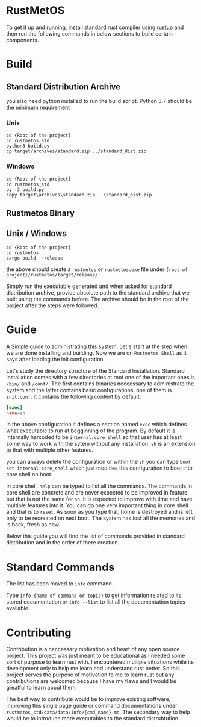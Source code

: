 # RustMetOS

To get it up and running, install standard rust compiler using rustup
and then run the following commands in below sections to build certain
components.

# Build

## Standard Distribution Archive

you also need python installed to run the build script. Python 3.7 should be
the minimum requirement

### Unix

```
cd {Root of the project}
cd rustmetos_std
python3 build.py
cp target/archives/standard.zip ../standard_dist.zip
```

### Windows

```
cd {Root of the project}
cd rustmetos_std
py -3 build.py
copy target\archives\standard.zip ..\standard_dist.zip
```

## Rustmetos Binary

## Unix / Windows

```
cd {Root of the project}
cd rustmetos
cargo build --release
```

the above should create a `rustmetos` or `rustmetos.exe` file under `{root of project}/rustmetos/target/release/`

Simply run the executable generated and when asked for standard distribution archive,
provide absolute path to the standard archive that we built using the commands before.
The archive should be in the root of the project after the steps were followed.

# Guide

A Simple guide to administrating this system. Let's start
at the step when we are done installing and building. Now
we are on `Rustmetos Shell` as it says after loading the
init configuration.

Let's study the directory structure of the Standard 
Installation. Standard installation comes
with a few directories at root one of the important ones
is `/bin/` and `/conf/`. The first contains binaries
neccessary to administrate the system and the latter
contains basic configurations. one of them is `init.conf`.
It contains the following content by default:

```ini
[exec]
name=sh
```

in the above configuration it defines a section named `exec`
which defines what executable to run at begginning of the 
program. By default it is internally harcoded to be 
`internal:core_shell` so that user has at least some
way to work with the sytem without any installation. `sh`
is an extension to that with multiple other features.

you can always delete the configuration or within the `sh`
you can type `boot set internal:core_shell` which just 
modifies this configuration to boot into core shell on boot.

In core shell, `help` can be typed to list all the commands.
The commands in core shell are concrete and are never
expected to be improved in feature but that is not the same
for `sh`. It is expected to improve with time and have
multiple features into it. You can do one very important
thing in core shell and that is to `reset`. As soon as you
type that, home is destroyed and is left only to be
recreated on next boot. The system has lost all the memories
and is back, fresh as new.

Below this guide you will find the list of commands provided
in standard distribution and in the order of there creation.

# Standard Commands

The list has been moved to `info` command.

Type `info {name of command or topic}` to get information related to 
its stored documentation or `info --list` to list all the
documentation topics available.

# Contributing

Contribution is a neccessary motivation and heart of any open
source project. This project was just meant to be educational
as I needed some sort of purpose to learn rust with. I
encountered multiple situations while its development only to
help me learn and understand rust better. So this project
serves the purpose of motivation to me to learn rust but any
contributions are welcomed because I have my flaws and I would 
be greatful to learn about them.

The best way to contribute would be to improve existing software, 
improving this single page guide or command documentations under
`rustmetos_std/data/data/info/{cmd_name}.md`. The secondary way
to help would be to introduce more executables to the standard 
distrubtution.

